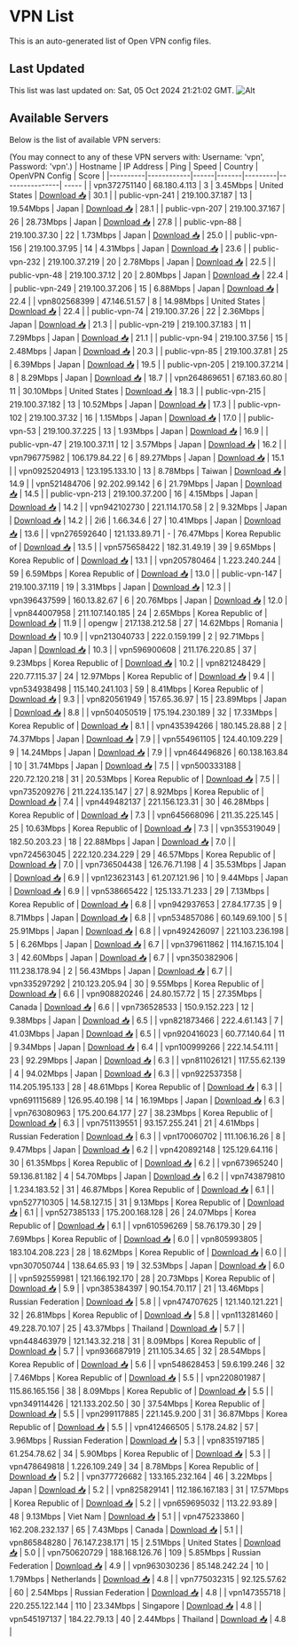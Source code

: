 # VPN List

This is an auto-generated list of Open VPN config files.

## Last Updated

This list was last updated on: Sat, 05 Oct 2024 21:21:02 GMT.
![Alt](https://repobeats.axiom.co/api/embed/186b98318ef1479477931607c1ad7d823f12451f.svg "Repobeats analytics image")

## Available Servers

Below is the list of available VPN servers:

(You may connect to any of these VPN servers with: Username: 'vpn', Password: 'vpn'.)
| Hostname | IP Address | Ping | Speed | Country | OpenVPN Config | Score |
|----------|------------|------|-------|---------|----------------| ----- |
| vpn372751140 | 68.180.4.113 | 3 | 3.45Mbps | United States | [Download 📥](./configs/server_0_US.ovpn) | 30.1 |
| public-vpn-241 | 219.100.37.187 | 13 | 19.54Mbps | Japan | [Download 📥](./configs/server_1_JP.ovpn) | 28.1 |
| public-vpn-207 | 219.100.37.167 | 26 | 28.73Mbps | Japan | [Download 📥](./configs/server_2_JP.ovpn) | 27.8 |
| public-vpn-88 | 219.100.37.30 | 22 | 1.73Mbps | Japan | [Download 📥](./configs/server_3_JP.ovpn) | 25.0 |
| public-vpn-156 | 219.100.37.95 | 14 | 4.31Mbps | Japan | [Download 📥](./configs/server_4_JP.ovpn) | 23.6 |
| public-vpn-232 | 219.100.37.219 | 20 | 2.78Mbps | Japan | [Download 📥](./configs/server_5_JP.ovpn) | 22.5 |
| public-vpn-48 | 219.100.37.12 | 20 | 2.80Mbps | Japan | [Download 📥](./configs/server_6_JP.ovpn) | 22.4 |
| public-vpn-249 | 219.100.37.206 | 15 | 6.88Mbps | Japan | [Download 📥](./configs/server_7_JP.ovpn) | 22.4 |
| vpn802568399 | 47.146.51.57 | 8 | 14.98Mbps | United States | [Download 📥](./configs/server_8_US.ovpn) | 22.4 |
| public-vpn-74 | 219.100.37.26 | 22 | 2.36Mbps | Japan | [Download 📥](./configs/server_9_JP.ovpn) | 21.3 |
| public-vpn-219 | 219.100.37.183 | 11 | 7.29Mbps | Japan | [Download 📥](./configs/server_10_JP.ovpn) | 21.1 |
| public-vpn-94 | 219.100.37.56 | 15 | 2.48Mbps | Japan | [Download 📥](./configs/server_11_JP.ovpn) | 20.3 |
| public-vpn-85 | 219.100.37.81 | 25 | 6.39Mbps | Japan | [Download 📥](./configs/server_12_JP.ovpn) | 19.5 |
| public-vpn-205 | 219.100.37.214 | 8 | 8.29Mbps | Japan | [Download 📥](./configs/server_13_JP.ovpn) | 18.7 |
| vpn264869651 | 67.183.60.80 | 11 | 30.10Mbps | United States | [Download 📥](./configs/server_14_US.ovpn) | 18.3 |
| public-vpn-215 | 219.100.37.182 | 13 | 10.52Mbps | Japan | [Download 📥](./configs/server_15_JP.ovpn) | 17.3 |
| public-vpn-102 | 219.100.37.32 | 16 | 1.15Mbps | Japan | [Download 📥](./configs/server_16_JP.ovpn) | 17.0 |
| public-vpn-53 | 219.100.37.225 | 13 | 1.93Mbps | Japan | [Download 📥](./configs/server_17_JP.ovpn) | 16.9 |
| public-vpn-47 | 219.100.37.11 | 12 | 3.57Mbps | Japan | [Download 📥](./configs/server_18_JP.ovpn) | 16.2 |
| vpn796775982 | 106.179.84.22 | 6 | 89.27Mbps | Japan | [Download 📥](./configs/server_19_JP.ovpn) | 15.1 |
| vpn0925204913 | 123.195.133.10 | 13 | 8.78Mbps | Taiwan | [Download 📥](./configs/server_20_TW.ovpn) | 14.9 |
| vpn521484706 | 92.202.99.142 | 6 | 21.79Mbps | Japan | [Download 📥](./configs/server_21_JP.ovpn) | 14.5 |
| public-vpn-213 | 219.100.37.200 | 16 | 4.15Mbps | Japan | [Download 📥](./configs/server_22_JP.ovpn) | 14.2 |
| vpn942102730 | 221.114.170.58 | 2 | 9.32Mbps | Japan | [Download 📥](./configs/server_23_JP.ovpn) | 14.2 |
| 2i6 | 1.66.34.6 | 27 | 10.41Mbps | Japan | [Download 📥](./configs/server_24_JP.ovpn) | 13.6 |
| vpn276592640 | 121.133.89.71 | - | 76.47Mbps | Korea Republic of | [Download 📥](./configs/server_25_KR.ovpn) | 13.5 |
| vpn575658422 | 182.31.49.19 | 39 | 9.65Mbps | Korea Republic of | [Download 📥](./configs/server_26_KR.ovpn) | 13.1 |
| vpn205780464 | 1.223.240.244 | 59 | 6.59Mbps | Korea Republic of | [Download 📥](./configs/server_27_KR.ovpn) | 13.0 |
| public-vpn-147 | 219.100.37.119 | 19 | 3.31Mbps | Japan | [Download 📥](./configs/server_28_JP.ovpn) | 12.3 |
| vpn396437599 | 160.13.82.67 | 6 | 20.76Mbps | Japan | [Download 📥](./configs/server_29_JP.ovpn) | 12.0 |
| vpn844007958 | 211.107.140.185 | 24 | 2.65Mbps | Korea Republic of | [Download 📥](./configs/server_30_KR.ovpn) | 11.9 |
| opengw | 217.138.212.58 | 27 | 14.62Mbps | Romania | [Download 📥](./configs/server_31_RO.ovpn) | 10.9 |
| vpn213040733 | 222.0.159.199 | 2 | 92.71Mbps | Japan | [Download 📥](./configs/server_32_JP.ovpn) | 10.3 |
| vpn596900608 | 211.176.220.85 | 37 | 9.23Mbps | Korea Republic of | [Download 📥](./configs/server_33_KR.ovpn) | 10.2 |
| vpn821248429 | 220.77.115.37 | 24 | 12.97Mbps | Korea Republic of | [Download 📥](./configs/server_34_KR.ovpn) | 9.4 |
| vpn534938498 | 115.140.241.103 | 59 | 8.41Mbps | Korea Republic of | [Download 📥](./configs/server_35_KR.ovpn) | 9.3 |
| vpn820561949 | 157.65.36.97 | 15 | 23.89Mbps | Japan | [Download 📥](./configs/server_36_JP.ovpn) | 8.8 |
| vpn504050519 | 175.194.230.189 | 32 | 17.33Mbps | Korea Republic of | [Download 📥](./configs/server_37_KR.ovpn) | 8.1 |
| vpn435394266 | 180.145.28.88 | 2 | 74.37Mbps | Japan | [Download 📥](./configs/server_38_JP.ovpn) | 7.9 |
| vpn554961105 | 124.40.109.229 | 9 | 14.24Mbps | Japan | [Download 📥](./configs/server_39_JP.ovpn) | 7.9 |
| vpn464496826 | 60.138.163.84 | 10 | 31.74Mbps | Japan | [Download 📥](./configs/server_40_JP.ovpn) | 7.5 |
| vpn500333188 | 220.72.120.218 | 31 | 20.53Mbps | Korea Republic of | [Download 📥](./configs/server_41_KR.ovpn) | 7.5 |
| vpn735209276 | 211.224.135.147 | 27 | 8.92Mbps | Korea Republic of | [Download 📥](./configs/server_42_KR.ovpn) | 7.4 |
| vpn449482137 | 221.156.123.31 | 30 | 46.28Mbps | Korea Republic of | [Download 📥](./configs/server_43_KR.ovpn) | 7.3 |
| vpn645668096 | 211.35.225.145 | 25 | 10.63Mbps | Korea Republic of | [Download 📥](./configs/server_44_KR.ovpn) | 7.3 |
| vpn355319049 | 182.50.203.23 | 18 | 22.88Mbps | Japan | [Download 📥](./configs/server_45_JP.ovpn) | 7.0 |
| vpn724563045 | 222.120.234.229 | 29 | 46.57Mbps | Korea Republic of | [Download 📥](./configs/server_46_KR.ovpn) | 7.0 |
| vpn736504438 | 126.76.71.198 | 4 | 35.53Mbps | Japan | [Download 📥](./configs/server_47_JP.ovpn) | 6.9 |
| vpn123623143 | 61.207.121.96 | 10 | 9.44Mbps | Japan | [Download 📥](./configs/server_48_JP.ovpn) | 6.9 |
| vpn538665422 | 125.133.71.233 | 29 | 7.13Mbps | Korea Republic of | [Download 📥](./configs/server_49_KR.ovpn) | 6.8 |
| vpn942937653 | 27.84.177.35 | 9 | 8.71Mbps | Japan | [Download 📥](./configs/server_50_JP.ovpn) | 6.8 |
| vpn534857086 | 60.149.69.100 | 5 | 25.91Mbps | Japan | [Download 📥](./configs/server_51_JP.ovpn) | 6.8 |
| vpn492426097 | 221.103.236.198 | 5 | 6.26Mbps | Japan | [Download 📥](./configs/server_52_JP.ovpn) | 6.7 |
| vpn379611862 | 114.167.15.104 | 3 | 42.60Mbps | Japan | [Download 📥](./configs/server_53_JP.ovpn) | 6.7 |
| vpn350382906 | 111.238.178.94 | 2 | 56.43Mbps | Japan | [Download 📥](./configs/server_54_JP.ovpn) | 6.7 |
| vpn335297292 | 210.123.205.94 | 30 | 9.55Mbps | Korea Republic of | [Download 📥](./configs/server_55_KR.ovpn) | 6.6 |
| vpn908820246 | 24.80.157.72 | 15 | 27.35Mbps | Canada | [Download 📥](./configs/server_56_CA.ovpn) | 6.6 |
| vpn736528533 | 150.9.152.223 | 12 | 9.38Mbps | Japan | [Download 📥](./configs/server_57_JP.ovpn) | 6.5 |
| vpn821873466 | 222.4.61.143 | 7 | 41.03Mbps | Japan | [Download 📥](./configs/server_58_JP.ovpn) | 6.5 |
| vpn920416023 | 60.77.140.64 | 11 | 9.34Mbps | Japan | [Download 📥](./configs/server_59_JP.ovpn) | 6.4 |
| vpn100999266 | 222.14.54.111 | 23 | 92.29Mbps | Japan | [Download 📥](./configs/server_60_JP.ovpn) | 6.3 |
| vpn811026121 | 117.55.62.139 | 4 | 94.02Mbps | Japan | [Download 📥](./configs/server_61_JP.ovpn) | 6.3 |
| vpn922537358 | 114.205.195.133 | 28 | 48.61Mbps | Korea Republic of | [Download 📥](./configs/server_62_KR.ovpn) | 6.3 |
| vpn691115689 | 126.95.40.198 | 14 | 16.19Mbps | Japan | [Download 📥](./configs/server_63_JP.ovpn) | 6.3 |
| vpn763080963 | 175.200.64.177 | 27 | 38.23Mbps | Korea Republic of | [Download 📥](./configs/server_64_KR.ovpn) | 6.3 |
| vpn751139551 | 93.157.255.241 | 21 | 4.61Mbps | Russian Federation | [Download 📥](./configs/server_65_RU.ovpn) | 6.3 |
| vpn170060702 | 111.106.16.26 | 8 | 9.47Mbps | Japan | [Download 📥](./configs/server_66_JP.ovpn) | 6.2 |
| vpn420892148 | 125.129.64.116 | 30 | 61.35Mbps | Korea Republic of | [Download 📥](./configs/server_67_KR.ovpn) | 6.2 |
| vpn673965240 | 59.136.81.182 | 4 | 54.70Mbps | Japan | [Download 📥](./configs/server_68_JP.ovpn) | 6.2 |
| vpn743879810 | 1.234.183.52 | 31 | 46.87Mbps | Korea Republic of | [Download 📥](./configs/server_69_KR.ovpn) | 6.1 |
| vpn527710305 | 14.58.127.15 | 31 | 9.13Mbps | Korea Republic of | [Download 📥](./configs/server_70_KR.ovpn) | 6.1 |
| vpn527385133 | 175.200.168.128 | 26 | 24.07Mbps | Korea Republic of | [Download 📥](./configs/server_71_KR.ovpn) | 6.1 |
| vpn610596269 | 58.76.179.30 | 29 | 7.69Mbps | Korea Republic of | [Download 📥](./configs/server_72_KR.ovpn) | 6.0 |
| vpn805993805 | 183.104.208.223 | 28 | 18.62Mbps | Korea Republic of | [Download 📥](./configs/server_73_KR.ovpn) | 6.0 |
| vpn307050744 | 138.64.65.93 | 19 | 32.53Mbps | Japan | [Download 📥](./configs/server_74_JP.ovpn) | 6.0 |
| vpn592559981 | 121.166.192.170 | 28 | 20.73Mbps | Korea Republic of | [Download 📥](./configs/server_75_KR.ovpn) | 5.9 |
| vpn385384397 | 90.154.70.117 | 21 | 13.46Mbps | Russian Federation | [Download 📥](./configs/server_76_RU.ovpn) | 5.8 |
| vpn474707625 | 121.140.121.221 | 32 | 26.81Mbps | Korea Republic of | [Download 📥](./configs/server_77_KR.ovpn) | 5.8 |
| vpn113281460 | 49.228.70.107 | 25 | 43.37Mbps | Thailand | [Download 📥](./configs/server_78_TH.ovpn) | 5.7 |
| vpn448463979 | 121.143.32.218 | 31 | 8.09Mbps | Korea Republic of | [Download 📥](./configs/server_79_KR.ovpn) | 5.7 |
| vpn936687919 | 211.105.34.65 | 32 | 28.54Mbps | Korea Republic of | [Download 📥](./configs/server_80_KR.ovpn) | 5.6 |
| vpn548628453 | 59.6.199.246 | 32 | 7.46Mbps | Korea Republic of | [Download 📥](./configs/server_81_KR.ovpn) | 5.5 |
| vpn220801987 | 115.86.165.156 | 38 | 8.09Mbps | Korea Republic of | [Download 📥](./configs/server_82_KR.ovpn) | 5.5 |
| vpn349114426 | 121.133.202.50 | 30 | 37.54Mbps | Korea Republic of | [Download 📥](./configs/server_83_KR.ovpn) | 5.5 |
| vpn299117885 | 221.145.9.200 | 31 | 36.87Mbps | Korea Republic of | [Download 📥](./configs/server_84_KR.ovpn) | 5.5 |
| vpn412466505 | 5.178.24.82 | 57 | 3.96Mbps | Russian Federation | [Download 📥](./configs/server_85_RU.ovpn) | 5.3 |
| vpn835197185 | 61.254.78.62 | 34 | 5.90Mbps | Korea Republic of | [Download 📥](./configs/server_86_KR.ovpn) | 5.3 |
| vpn478649818 | 1.226.109.249 | 34 | 8.78Mbps | Korea Republic of | [Download 📥](./configs/server_87_KR.ovpn) | 5.2 |
| vpn377726682 | 133.165.232.164 | 46 | 3.22Mbps | Japan | [Download 📥](./configs/server_88_JP.ovpn) | 5.2 |
| vpn825829141 | 112.186.167.183 | 31 | 17.57Mbps | Korea Republic of | [Download 📥](./configs/server_89_KR.ovpn) | 5.2 |
| vpn659695032 | 113.22.93.89 | 48 | 9.13Mbps | Viet Nam | [Download 📥](./configs/server_90_VN.ovpn) | 5.1 |
| vpn475233860 | 162.208.232.137 | 65 | 7.43Mbps | Canada | [Download 📥](./configs/server_91_CA.ovpn) | 5.1 |
| vpn865848280 | 76.147.238.171 | 15 | 2.51Mbps | United States | [Download 📥](./configs/server_92_US.ovpn) | 5.0 |
| vpn750620729 | 188.168.126.76 | 109 | 5.85Mbps | Russian Federation | [Download 📥](./configs/server_93_RU.ovpn) | 4.9 |
| vpn963030236 | 85.148.242.24 | 10 | 1.79Mbps | Netherlands | [Download 📥](./configs/server_94_NL.ovpn) | 4.8 |
| vpn775032315 | 92.125.57.62 | 60 | 2.54Mbps | Russian Federation | [Download 📥](./configs/server_95_RU.ovpn) | 4.8 |
| vpn147355718 | 220.255.122.144 | 110 | 23.34Mbps | Singapore | [Download 📥](./configs/server_96_SG.ovpn) | 4.8 |
| vpn545197137 | 184.22.79.13 | 40 | 2.44Mbps | Thailand | [Download 📥](./configs/server_97_TH.ovpn) | 4.8 |
